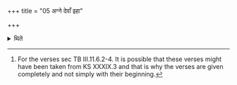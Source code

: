 +++
title = "05 अग्ने देवाँ इहा"

+++

<details><summary>थिते</summary>

5. These verses beginning with agne devān ihā vaha[^1] are transmitted (for being used in this respect).  

[^1]: For the verses sec TB III.11.6.2-4. It is possible that these verses might have been taken from KS XXXIX.3 and that is why the verses are given completely and not simply with their beginning.   
</details>
